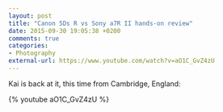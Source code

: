 ```yaml
---
layout: post
title: "Canon 5Ds R vs Sony a7R II hands-on review"
date: 2015-09-30 19:05:38 +0200
comments: true
categories: 
- Photography
external-url: https://www.youtube.com/watch?v=aO1C_GvZ4zU
---
```


Kai is back at it, this time from Cambridge, England:

{% youtube aO1C_GvZ4zU %}